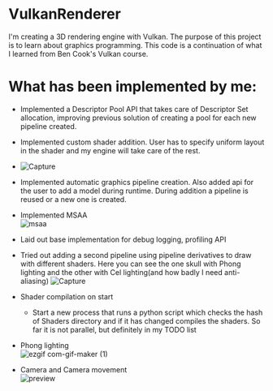 # VulkanRenderer
I'm creating a 3D rendering engine with Vulkan. The purpose of this project is to learn about graphics programming. This code is a continuation of what I learned from Ben Cook's Vulkan course.

# What has been implemented by me:
- Implemented a Descriptor Pool API that takes care of Descriptor Set allocation, improving previous solution of creating a pool for each new pipeline created.
- Implemented custom shader addition. User has to specify uniform layout in the shader and my engine will take care of the rest. <br>
- ![Capture](https://user-images.githubusercontent.com/78436416/130431273-e2b41013-f9e3-4c8d-bc36-4d1db7fdbdee.PNG)

- Implemented automatic graphics pipeline creation. Also added api for the user to add a model during runtime. During addition a pipeline is reused or a new one is created.
- Implemented MSAA <br>
![msaa](https://user-images.githubusercontent.com/78436416/120897241-c07a4a80-c62d-11eb-8194-643524a0fc13.PNG)

- Laid out base implementation for debug logging, profiling API
- Tried out adding a second pipeline using pipeline derivatives to draw with different shaders. Here you can see the one skull with Phong lighting and the other with Cel lighting(and how badly I need anti-aliasing)
![Capture](https://user-images.githubusercontent.com/78436416/120780451-d0603480-c530-11eb-8a2f-f67355e2c9bc.PNG)

- Shader compilation on start
  - Start a new process that runs a python script which checks the hash of Shaders directory and if it has changed compiles the shaders. So far it is not parallel, but definitely in my TODO list
- Phong lighting<br>
![ezgif com-gif-maker (1)](https://user-images.githubusercontent.com/78436416/119230657-e4199d00-bb25-11eb-8487-49971d972134.gif)

- Camera and Camera movement <br>
![preview](https://user-images.githubusercontent.com/78436416/118819153-bd592d80-b8bd-11eb-8954-88b1479cc1ff.gif)
